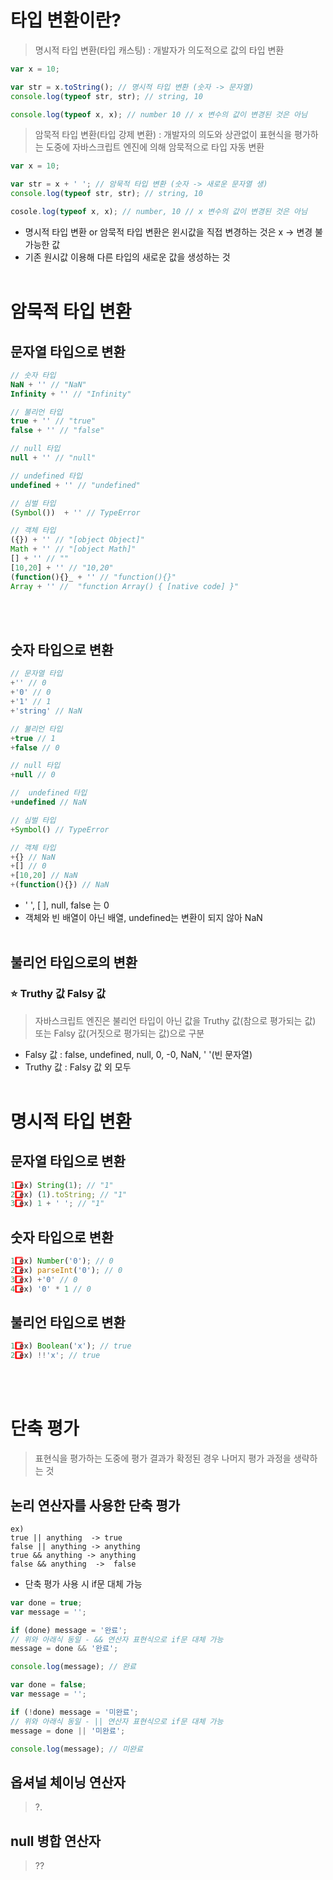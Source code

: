 # 타입 변환이란?
> 명시적 타입 변환(타입 캐스팅) : 개발자가 의도적으로 값의 타입 변환
```js
var x = 10;

var str = x.toString(); // 명시적 타입 변환 (숫자 -> 문자열)
console.log(typeof str, str); // string, 10

console.log(typeof x, x); // number 10 // x 변수의 값이 변경된 것은 아님
```
> 암묵적 타입 변환(타입 강제 변환) : 개발자의 의도와 상관없이 표현식을 평가하는 도중에 자바스크립트 엔진에 의해 암묵적으로 타입 자동 변환
```js
var x = 10;

var str = x + ' '; // 암묵적 타입 변환 (숫자 -> 새로운 문자열 생)
console.log(typeof str, str); // string, 10

cosole.log(typeof x, x); // number, 10 // x 변수의 값이 변경된 것은 아님

```
+ 명시적 타입 변환 or 암묵적 타입 변환은 윈시값을 직접 변경하는 것은 x -> 변경 불가능한 값
+ 기존 원시값 이용해 다른 타입의 새로운 값을 생성하는 것
<br/><br/>
# 암묵적 타입 변환
## 문자열 타입으로 변환
```js
// 숫자 타입
NaN + '' // "NaN"
Infinity + '' // "Infinity"

// 불리언 타입
true + '' // "true"
false + '' // "false"

// null 타입
null + '' // "null"

// undefined 타입
undefined + '' // "undefined"

// 심벌 타입
(Symbol())  + '' // TypeError

// 객체 타입
({}) + '' // "[object Object]"
Math + '' // "[object Math]"
[] + '' // ""
[10,20] + '' // "10,20"
(function(){}_ + '' // "function(){}"
Array + '' //  "function Array() { [native code] }"
```
<br/><br/>
## 숫자 타입으로 변환
```js
// 문자열 타입
+'' // 0
+'0' // 0
+'1' // 1
+'string' // NaN

// 불리언 타입
+true // 1
+false // 0

// null 타입
+null // 0

//  undefined 타입
+undefined // NaN

// 심벌 타입
+Symbol() // TypeError

// 객체 타입
+{} // NaN
+[] // 0
+[10,20] // NaN
+(function(){}) // NaN
```
+ ' ', [ ], null, false 는 0
+ 객체와 빈 배열이 아닌 배열, undefined는 변환이 되지 않아 NaN
<br/><br/>
## 불리언 타입으로의 변환
### ⭐ Truthy 값 Falsy 값
> 자바스크립트 엔진은 불리언 타입이 아닌 값을 Truthy 값(참으로 평가되는 값) 또는 Falsy 값(거짓으로 평가되는 값)으로 구분
+ Falsy 값 : false, undefined, null, 0, -0, NaN, ' '(빈 문자열)
+ Truthy 값 : Falsy 값 외 모두
<br/><br/>
# 명시적 타입 변환
## 문자열 타입으로 변환
```js
1️⃣ ex) String(1); // "1"
2️⃣ ex) (1).toString; // "1"
3️⃣ ex) 1 + ' '; // "1"
```
## 숫자 타입으로 변환
```js
1️⃣ ex) Number('0'); // 0
2️⃣ ex) parseInt('0'); // 0
3️⃣ ex) +'0' // 0
4️⃣ ex) '0' * 1 // 0
```
## 불리언 타입으로 변환
```js
1️⃣ ex) Boolean('x'); // true
2️⃣ ex) !!'x'; // true
```
<br/><br/>
# 단축 평가
> 표현식을 평가하는 도중에 평가 결과가 확정된 경우 나머지 평가 과정을 생략하는 것
## 논리 연산자를 사용한 단축 평가
```
ex)
true || anything  -> true
false || anything -> anything
true && anything -> anything
false && anything  ->  false
```
+ 단축 평가 사용 시 if문 대체 가능
```js
var done = true;
var message = '';

if (done) message = '완료';
// 위와 아래식 동일 - && 연산자 표현식으로 if문 대체 가능
message = done && '완료';

console.log(message); // 완료
```
```js
var done = false;
var message = '';

if (!done) message = '미완료';
// 위와 아래식 동일 - || 연산자 표현식으로 if문 대체 가능
message = done || '미완료';

console.log(message); // 미완료
```
## 옵셔널 체이닝 연산자
> ?.
## null 병합 연산자
> ??








